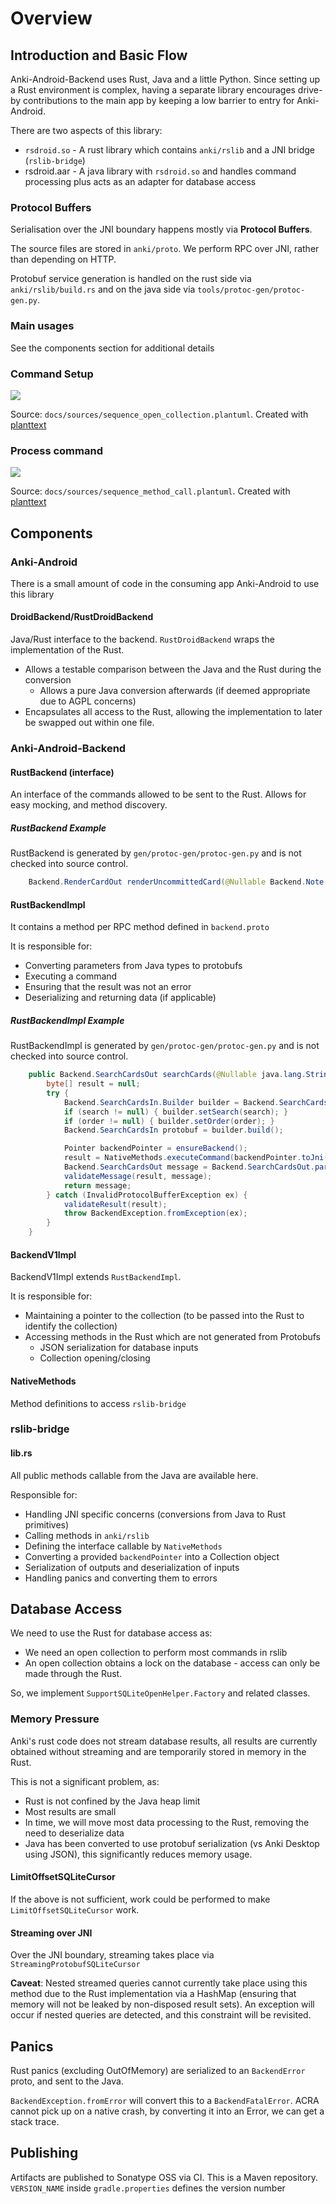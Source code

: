 # Overview

## Introduction and Basic Flow

Anki-Android-Backend uses Rust, Java and a little Python. Since setting up a Rust environment is complex, having a separate library encourages drive-by contributions to the main app by keeping a low barrier to entry for Anki-Android.

There are two aspects of this library:

- `rsdroid.so` - A rust library which contains `anki/rslib` and a JNI bridge (`rslib-bridge`)
- rsdroid.aar - A java library with `rsdroid.so` and handles command processing plus acts as an adapter for database access

### Protocol Buffers

Serialisation over the JNI boundary happens mostly via **Protocol Buffers**.

The source files are stored in `anki/proto`. We perform RPC over JNI, rather than depending on HTTP.

Protobuf service generation is handled on the rust side via `anki/rslib/build.rs` and on the java side via `tools/protoc-gen/protoc-gen.py`.

### Main usages

See the components section for additional details

### Command Setup

![](https://www.planttext.com/api/plantuml/img/ZLLDZzem4BtxLupsi0Af8FNAeThjqWE7TYMazj9MaUDCmKkmhV44YNzVEmci7Q8bkIJnl3VpvYjvyYo9csCjf69Bq5tPiuV68maNS5ff9mt3jl6y9gkhhr8Tq5GHD3mJfMrC9UaC3y_ce1VFfehMHMz-o1psXpzPrtxCyElpvkZgIvXBX1GOhX-IzGc_8-zjvPTlyYHx_PaXqKM-rkMY95tjCDSJpfVa8xV5T924AKD6EQF5HK8q5MMlS4UsSP3cBuI8vOJ5bzighi0wD2-shb6njcOjMPRIuyn9tiz1t116dAn04Kf6M9UmCQ6xHY4ymWxvwcq-wYXjGQyawcvXxv8wAI833yX1WJKd98Q81RRWoBAzuIIT_23UQrQHZPaB4RlQ5VQrPAaDEAiDXvhEh45WVSHvYqa3vF5MWCOtXFthR1IVJKqdCCTdWCX8PcKCdvX7_1DoGzTSnWDaAJWahprdZ3XpQNs21dYltiGiqsupVOBopFZxxzIS1-46IMVm2fMj44AGoT1sakw1eun2NNKKSIMxvPl4j5HqErGOMpIk2aztYI47KD90YV5hMSMfbqgXzs4PwWdTxseyeUi9yAFvVjcZEi2_y1L78ajtyLlqpXgFeFrbcPVVZexFopzcsqtcwLB0E6JnBWOEsz-4U0fluN_o7m00)

Source: `docs/sources/sequence_open_collection.plantuml`. Created with [planttext](https://www.planttext.com/)

### Process command

![](https://www.planttext.com/api/plantuml/img/bPH1ZzCm48Nl_XMZFQNIjg9mAnBQ1VQ0n7802Gvq5JcnTsis6KVZSKibVZpZ90Kd1R7aK4MUzxqPFpjLLu4rSMmRfMls1CCpUGyGWoNLYSxLhjF8y346ValUcTUwVhHeacY-fYeVqMWwmiKrFhhbDPfKNOxbYudXkFXv_QxjcfFRoIWNolD1izlRMyixRyBgczxhSSn98MjFeN7LiY9d7koqhQolA2IsrmoIZDGo-9JeTGb8fR8Q9tmW7pl8jwbK2WsMhywpsa2m_DxNkhbr6Dc6BpPmiNws0ANEnAF1Fza1_JErWThZtXA3ansmXuuy-pamIMy3zhkjfS4RtxOQJT4nNSBwnILKHxPVxnOlrKIV3B88KyU_SPaiKNcE6w28vOYMYGX5ngfS-mJsUUaGBVs7nQU3ute77cNaBHfRUsCbj2xo5YNpHj9lxbTDohziXmCe3t82MoJBaH1yP16d-z5dl4NvZ2oH_9wMpYQOn3RQ53TjnySVwKBT97enJssMzN2wlNywttxtJqCqkleN0eMx1zwHF-1Pn_dD_EtHpveyzbALGCsu2wNKbGZbl-Kd)

Source: `docs/sources/sequence_method_call.plantuml`. Created with [planttext](https://www.planttext.com/)

## Components

### Anki-Android

There is a small amount of code in the consuming app Anki-Android to use this library

#### DroidBackend/RustDroidBackend

Java/Rust interface to the backend. `RustDroidBackend` wraps the implementation of the Rust.

- Allows a testable comparison between the Java and the Rust during the conversion
  - Allows a pure Java conversion afterwards (if deemed appropriate due to AGPL concerns)
- Encapsulates all access to the Rust, allowing the implementation to later be swapped out within one file.

### Anki-Android-Backend

#### RustBackend (interface)

An interface of the commands allowed to be sent to the Rust. Allows for easy mocking, and method discovery.

##### RustBackend Example

RustBackend is generated by `gen/protoc-gen/protoc-gen.py` and is not checked into source control.

```java
    Backend.RenderCardOut renderUncommittedCard(@Nullable Backend.Note note, int cardOrd, @Nullable com.google.protobuf.ByteString template, boolean fillEmpty);
```

#### RustBackendImpl

It contains a method per RPC method defined in `backend.proto`

It is responsible for:

- Converting parameters from Java types to protobufs
- Executing a command
- Ensuring that the result was not an error
- Deserializing and returning data (if applicable)

##### RustBackendImpl Example

RustBackendImpl is generated by `gen/protoc-gen/protoc-gen.py` and is not checked into source control.

```java
    public Backend.SearchCardsOut searchCards(@Nullable java.lang.String search, @Nullable Backend.SortOrder order) {
        byte[] result = null;
        try {
            Backend.SearchCardsIn.Builder builder = Backend.SearchCardsIn.newBuilder();
            if (search != null) { builder.setSearch(search); }
            if (order != null) { builder.setOrder(order); }
            Backend.SearchCardsIn protobuf = builder.build();

            Pointer backendPointer = ensureBackend();
            result = NativeMethods.executeCommand(backendPointer.toJni(), 9, protobuf.toByteArray());
            Backend.SearchCardsOut message = Backend.SearchCardsOut.parseFrom(result);
            validateMessage(result, message);
            return message;
        } catch (InvalidProtocolBufferException ex) {
            validateResult(result);
            throw BackendException.fromException(ex);
        }
    }
```

#### BackendV1Impl

BackendV1Impl extends `RustBackendImpl`.

It is responsible for:

- Maintaining a pointer to the collection (to be passed into the Rust to identify the collection)
- Accessing methods in the Rust which are not generated from Protobufs
  - JSON serialization for database inputs
  - Collection opening/closing

#### NativeMethods

Method definitions to access `rslib-bridge`

### rslib-bridge

#### lib.rs

All public methods callable from the Java are available here.

Responsible for:

- Handling JNI specific concerns (conversions from Java to Rust primitives)
- Calling methods in `anki/rslib`
- Defining the interface callable by `NativeMethods`
- Converting a provided `backendPointer` into a Collection object
- Serialization of outputs and deserialization of inputs
- Handling panics and converting them to errors

## Database Access

We need to use the Rust for database access as:

- We need an open collection to perform most commands in rslib
- An open collection obtains a lock on the database - access can only be made through the Rust.

So, we implement `SupportSQLiteOpenHelper.Factory` and related classes.

### Memory Pressure

Anki's rust code does not stream database results, all results are currently obtained without streaming and are temporarily stored in memory in the Rust.

This is not a significant problem, as:

- Rust is not confined by the Java heap limit
- Most results are small
- In time, we will move most data processing to the Rust, removing the need to deserialize data
- Java has been converted to use protobuf serialization (vs Anki Desktop using JSON), this significantly reduces memory usage.

#### LimitOffsetSQLiteCursor

If the above is not sufficient, work could be performed to make `LimitOffsetSQLiteCursor` work.

#### Streaming over JNI

Over the JNI boundary, streaming takes place via `StreamingProtobufSQLiteCursor`

**Caveat**: Nested streamed queries cannot currently take place using this method due to the Rust implementation via a HashMap (ensuring that memory will not be leaked by non-disposed result sets). An exception will occur if nested queries are detected, and this constraint will be revisited.

## Panics

Rust panics (excluding OutOfMemory) are serialized to an `BackendError` proto, and sent to the Java.

`BackendException.fromError` will convert this to a `BackendFatalError`. ACRA cannot pick up on a native crash, by converting it into an Error, we can get a stack trace.

## Publishing

Artifacts are published to Sonatype OSS via CI. This is a Maven repository. `VERSION_NAME` inside `gradle.properties` defines the version number

